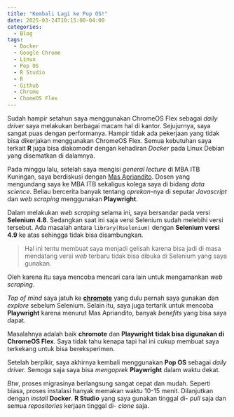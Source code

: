 ```yaml
---
title: "Kembali Lagi ke Pop OS!"
date: 2025-03-24T10:15:00-04:00
categories:
  - Blog
tags:
  - Docker
  - Google Chrome
  - Linux
  - Pop OS
  - R Studio
  - R
  - Github
  - Chrome
  - ChomeOS Flex
---
```

  
Sudah hampir setahun saya menggunakan ChromeOS Flex sebagai _daily driver_ saya melakukan berbagai macam hal di kantor. Sejujurnya, saya sangat puas dengan performanya. Hampir tidak ada pekerjaan yang tidak bisa dikerjakan menggunakan ChromeOS Flex. Semua kebutuhan saya terkait __R__ juga bisa diakomodir dengan kehadiran _Docker_ pada Linux Debian yang disematkan di dalamnya. 

Pada minggu lalu, setelah saya mengisi _general lecture_ di MBA ITB Kuningan, saya berdiskusi dengan [Mas Apriandito](https://id.linkedin.com/in/apriandito). Dosen yang mengundang saya ke MBA ITB sekaligus kolega saya di bidang _data science_. Beliau bercerita banyak tentang _oprekan_-nya di seputar _Javascript_ dan _web scraping_ menggunakan __Playwright__.

Dalam melakukan _web scraping_ selama ini, saya bersandar pada versi __Selenium 4.8__. Sedangkan saat ini saja versi Selenium sudah melebihi versi tersebut. Ada masalah antara `library(Rselenium)` dengan __Selenium versi 4.9__ ke atas sehingga tidak bisa disambungkan. 

> Hal ini tentu membuat saya menjadi gelisah karena bisa jadi di masa mendatang versi _web_ terbaru tidak bisa dibuka di Selenium yang saya gunakan.

Oleh karena itu saya mencoba mencari cara lain untuk mengamankan _web scraping_.

_Top of mind_ saya jatuh ke [__chromote__](https://ikanx101.com/blog/webscrape-tutorial-2/) yang dulu pernah saya gunakan dan _explore_ sebelum Selenium. Selain itu, saya juga tertarik untuk mencoba __Playwright__ karena menurut Mas Apriandito, banyak _benefits_ yang bisa saya dapat.

Masalahnya adalah baik __chromote__ dan __Playwright__ __tidak bisa digunakan di ChromeOS Flex__. Saya tidak tahu kenapa tapi hal ini cukup membuat saya terkekang untuk bisa bereksperimen.

Setelah berpikir, saya akhirnya kembali menggunakan __Pop OS__ sebagai _daily driver_. Semoga saja saya bisa _mengoprek_ __Playwright__ dalam waktu dekat.

_Btw_, proses migrasinya berlangsung sangat cepat dan mudah. Seperti biasa, proses instalasi hanyak memakan waktu 10-15 menit. Dilanjutkan dengan _install_ __Docker__. __R Studio__ yang saya gunakan tinggal di- _pull_ saja dan semua _repositories_ kerjaan tinggal di- _clone_ saja.
